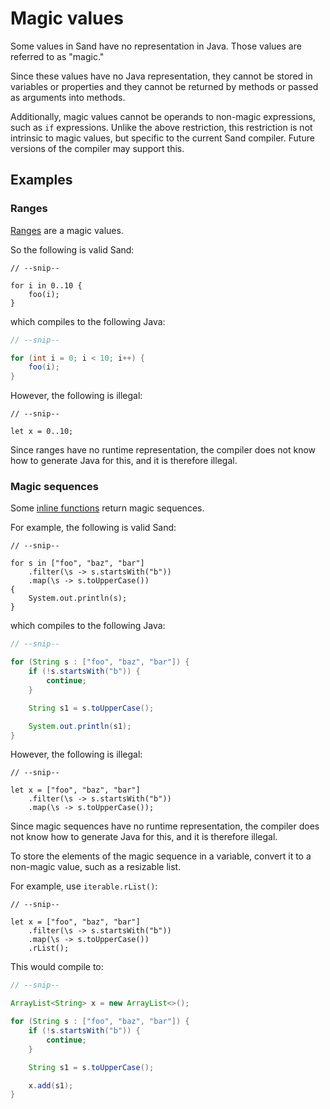 # Magic values

Some values in Sand have no representation in Java.
Those values are referred to as "magic."

Since these values have no Java representation, they cannot be stored in variables or properties and they cannot be returned by methods or passed as arguments into methods.

Additionally, magic values cannot be operands to non-magic expressions, such as `if` expressions.
Unlike the above restriction, this restriction is not intrinsic to magic values, but specific to the current Sand compiler.
Future versions of the compiler may support this.

## Examples

### Ranges

[Ranges](./ranges.md) are a magic values.

So the following is valid Sand:

```sand
// --snip--

for i in 0..10 {
    foo(i);
}
```

which compiles to the following Java:

```java
// --snip--

for (int i = 0; i < 10; i++) {
    foo(i);
}
```

However, the following is illegal:

```sand
// --snip--

let x = 0..10;
```

Since ranges have no runtime representation, the compiler does not know how to generate Java for this, and it is therefore illegal.

### Magic sequences

Some [inline functions](./inline_funcs.md) return magic sequences.

For example, the following is valid Sand:

```sand
// --snip--

for s in ["foo", "baz", "bar"]
    .filter(\s -> s.startsWith("b"))
    .map(\s -> s.toUpperCase())
{
    System.out.println(s);
}
```

which compiles to the following Java:

```java
// --snip--

for (String s : ["foo", "baz", "bar"]) {
    if (!s.startsWith("b")) {
        continue;
    }

    String s1 = s.toUpperCase();

    System.out.println(s1);
}
```

However, the following is illegal:

```sand
// --snip--

let x = ["foo", "baz", "bar"]
    .filter(\s -> s.startsWith("b"))
    .map(\s -> s.toUpperCase());
```

Since magic sequences have no runtime representation, the compiler does not know how to generate Java for this, and it is therefore illegal.

To store the elements of the magic sequence in a variable, convert it to a non-magic value, such as a resizable list.

For example, use `iterable.rList()`:

```sand
// --snip--

let x = ["foo", "baz", "bar"]
    .filter(\s -> s.startsWith("b"))
    .map(\s -> s.toUpperCase())
    .rList();
```

This would compile to:

```java
// --snip--

ArrayList<String> x = new ArrayList<>();

for (String s : ["foo", "baz", "bar"]) {
    if (!s.startsWith("b")) {
        continue;
    }

    String s1 = s.toUpperCase();

    x.add(s1);
}
```
